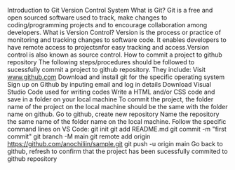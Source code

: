 Introduction to Git Version Control System
What is Git?
Git is a free and open sourced software used to track, make changes to coding/programming projects and to encourage collaboration among developers.
What is Version Control?
Version is the process or practice of monitoring and tracking changes to software code. It enables developers to have remote access to projectsnfor easy tracking and access.Version control is also known as source control.
How to commit a project to github repository
The following steps/procedures should be followed to sucessfully commit a project to github repository. They include:
Visit www.github.com
Download and install git for the specific operating system
Sign up on Github by inputing email and log in details
Download Visual Studio Code used for writing codes
Write a HTML and/or CSS code and save in a folder on your local machine
To commit the project, the folder name of the project on the local machine should be the same with the folder name on github.
Go to github, create new repository
Name the repository the same name of the folder name on the local machine. 
Follow the specific command lines on VS Code:
git init
git add README.md
git commit -m "first commit"
git branch -M main
git remote add origin https://github.com/anochiliin/sample.git
git push -u origin main
Go back to github, refresh to confirm that the project has been sucessfully commited to github repository